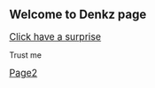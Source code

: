 ## Welcome to Denkz page
<a href="https://www.youtube.com/watch?v=y4iyuYbgt0I" target="_blank"><big>Click have a surprise</big></a>

Trust me


<a href="https://denkz24.github.io/Page2/" target="_blank"><big>Page2</big></a>



